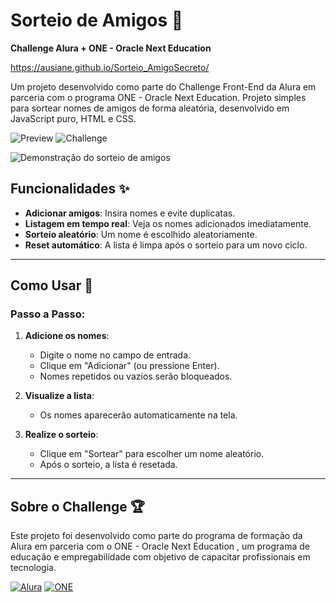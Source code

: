 # Sorteio de Amigos 🎲

**Challenge Alura + ONE - Oracle Next Education**

https://ausiane.github.io/Sorteio_AmigoSecreto/

Um projeto desenvolvido como parte do Challenge Front-End da Alura em parceria com o programa ONE - Oracle Next Education. Projeto simples para sortear nomes de amigos de forma aleatória, desenvolvido em JavaScript puro, HTML e CSS.

![Preview](https://img.shields.io/badge/Status-Concluído-green)
![Challenge](https://img.shields.io/badge/Parceria-Alura%20%2B%20ONE-orange)

![Demonstração do sorteio de amigos](https://cdn1.gnarususercontent.com.br/1/6770300/bc228724-9d53-4aec-a3af-bbee79867580.png)

## Funcionalidades ✨

- **Adicionar amigos**: Insira nomes e evite duplicatas.
- **Listagem em tempo real**: Veja os nomes adicionados imediatamente.
- **Sorteio aleatório**: Um nome é escolhido aleatoriamente.
- **Reset automático**: A lista é limpa após o sorteio para um novo ciclo.

---

## Como Usar 🚀

### Passo a Passo:

1. **Adicione os nomes**:

   - Digite o nome no campo de entrada.
   - Clique em "Adicionar" (ou pressione Enter).
   - Nomes repetidos ou vazios serão bloqueados.

2. **Visualize a lista**:

   - Os nomes aparecerão automaticamente na tela.

3. **Realize o sorteio**:
   - Clique em "Sortear" para escolher um nome aleatório.
   - Após o sorteio, a lista é resetada.

---

## Sobre o Challenge 🏆

Este projeto foi desenvolvido como parte do programa de formação da Alura em parceria com o ONE - Oracle Next Education , um programa de educação e empregabilidade com objetivo de capacitar profissionais em tecnologia.

[![Alura](https://www.alura.com.br/assets/img/home/alura-para-empresas.1730889067.svg?width=200)](https://www.alura.com.br/) [![ONE](https://www.oracle.com/a/ocom/img/rh03-one-br-logo.png?width=290)](https://www.oracle.com/br/education/oracle-next-education/)

